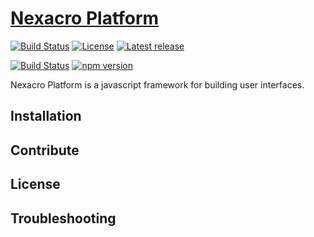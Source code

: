 # [Nexacro Platform](https://nexacro.github.io)
[![Build Status](-_-)](-_-)
[![License](-0-)](-0-)
[![Latest release](-_-a)](-_-a)

[![Build Status](https://travis-ci.org/facebook/react.svg?branch=master)](https://travis-ci.org/facebook/react) 
[![npm version](https://badge.fury.io/js/react.svg)](http://badge.fury.io/js/react)

Nexacro Platform is a javascript framework for building user interfaces.

## Installation

## Contribute

## License

## Troubleshooting